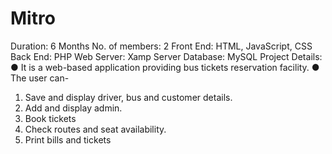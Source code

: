 # Mitro
Duration: 6 Months
No. of members: 2
Front End: HTML, JavaScript, CSS Back End: PHP
Web Server: Xamp Server 
Database: MySQL 
Project Details:
● It is a web-based application providing bus tickets reservation facility. 
● The user can-
1. Save and display driver, bus and customer details.
2. Add and display admin.
3. Book tickets
4. Check routes and seat availability.
5. Print bills and tickets
